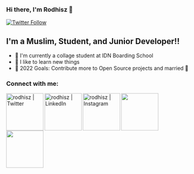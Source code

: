 ### Hi there, I'm Rodhisz 👋

[![Twitter Follow](https://img.shields.io/twitter/follow/rodhisz?color=1DA1F2&logo=twitter&style=for-the-badge)](https://twitter.com/intent/follow?original_referer=https%3A%2F%2Fgithub.com%2FcodeSTACKr&screen_name=rodhisz)

## I'm a Muslim, Student, and Junior Developer!!

- 🏢 I'm currently a collage student at IDN Boarding School 
- 🌱 I like to learn new things
- 🥅 2022 Goals: Contribute more to Open Source projects and married 🤣

### Connect with me:

[<img align="left" alt="rodhisz | Twitter" width="100px" src="https://img.shields.io/badge/Twitter-1DA1F2?style=for-the-badge&logo=twitter&logoColor=white"/>](https://twitter.com/intent/follow?original_referer=https%3A%2F%2Fgithub.com%2FcodeSTACKr&screen_name=rodhisz)
[<img align="left" alt="rodhisz | LinkedIn" width="100px" src="https://img.shields.io/badge/LinkedIn-0077B5?style=for-the-badge&logo=linkedin&logoColor=white"/>](https://www.linkedin.com/in/rodhi-shafia-zaidan-924042181)
[<img align="left" alt="rodhisz | Instagram" width="100px" src="https://img.shields.io/badge/Instagram-E4405F?style=for-the-badge&logo=instagram&logoColor=white" />](https://instagram.com/bananaavv?utm_medium=copy_link)

<img width="100px" src="https://github-readme-stats.vercel.app/api?username=rodhisz"/>
<img width="100px" src="https://github-readme-stats.vercel.app/api/top-langs/?username=rodhisz"/>